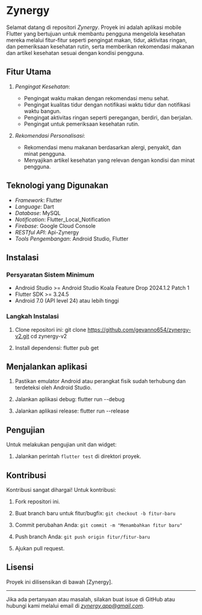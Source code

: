 # Zynergy

Selamat datang di repositori *Zynergy*. Proyek ini adalah aplikasi mobile Flutter yang bertujuan untuk membantu pengguna mengelola kesehatan mereka melalui fitur-fitur seperti pengingat makan, tidur, aktivitas ringan, dan pemeriksaan kesehatan rutin, serta memberikan rekomendasi makanan dan artikel kesehatan sesuai dengan kondisi pengguna.

## Fitur Utama

1. *Pengingat Kesehatan*:
   - Pengingat waktu makan dengan rekomendasi menu sehat.
   - Pengingat kualitas tidur dengan notifikasi waktu tidur dan notifikasi waktu bangun.
   - Pengingat aktivitas ringan seperti peregangan, berdiri, dan berjalan.
   - Pengingat untuk pemeriksaan kesehatan rutin.

2. *Rekomendasi Personalisasi*:
   - Rekomendasi menu makanan berdasarkan alergi, penyakit, dan minat pengguna.
   - Menyajikan artikel kesehatan yang relevan dengan kondisi dan minat pengguna.


## Teknologi yang Digunakan

- *Framework*: Flutter
- *Language*: Dart
- *Database*: MySQL
- *Notification*: Flutter_Local_Notification
- *Firebase*: Google Cloud Console
- *RESTful API*: Api-Zynergy
- *Tools Pengembangan*: Android Studio, Flutter

## Instalasi

### Persyaratan Sistem Minimum
- Android Studio >= Android Studio Koala Feature Drop 2024.1.2 Patch 1
- Flutter SDK >= 3.24.5
- Android 7.0 (API level 24) atau lebih tinggi

### Langkah Instalasi

1. Clone repositori ini:
git clone https://github.com/gevanno654/zynergy-v2.git
cd zynergy-v2
   

2. Install dependensi:
flutter pub get
   

## Menjalankan aplikasi

1. Pastikan emulator Android atau perangkat fisik sudah terhubung dan terdeteksi oleh Android Studio.

2. Jalankan aplikasi debug:
flutter run --debug

3. Jalankan aplikasi release:
flutter run --release

## Pengujian

Untuk melakukan pengujian unit dan widget:

1. Jalankan perintah `flutter test` di direktori proyek.

## Kontribusi

Kontribusi sangat dihargai! Untuk kontribusi:

1. Fork repositori ini.

2. Buat branch baru untuk fitur/bugfix: `git checkout -b fitur-baru`
   
3. Commit perubahan Anda: `git commit -m "Menambahkan fitur baru"`
   
4. Push branch Anda: `git push origin fitur/fitur-baru`
   
5. Ajukan pull request.

## Lisensi

Proyek ini dilisensikan di bawah [Zynergy].

---

Jika ada pertanyaan atau masalah, silakan buat issue di GitHub atau hubungi kami melalui email di *zynergy.app@gmail.com*.
